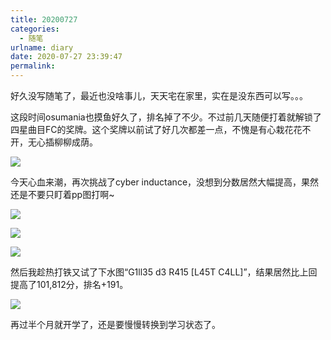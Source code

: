 ```yaml
---
title: 20200727
categories:
  - 随笔
urlname: diary
date: 2020-07-27 23:39:47
permalink:
---
```

好久没写随笔了，最近也没啥事儿，天天宅在家里，实在是没东西可以写。。。

这段时间osumania也摸鱼好久了，排名掉了不少。不过前几天随便打着就解锁了四星曲目FC的奖牌。这个奖牌以前试了好几次都差一点，不愧是有心栽花花不开，无心插柳柳成荫。

![](https://raw.githubusercontent.com/oscarcx123/hexo_resource/master/img/20200727_4_star_fc_medal.png)

今天心血来潮，再次挑战了cyber inductance，没想到分数居然大幅提高，果然还是不要只盯着pp图打啊~

![](https://raw.githubusercontent.com/oscarcx123/hexo_resource/master/img/20200727_cyber_inductance_1.png)

![](https://raw.githubusercontent.com/oscarcx123/hexo_resource/master/img/20200727_cyber_inductance_2.png)

![](https://raw.githubusercontent.com/oscarcx123/hexo_resource/master/img/20200727_cyber_inductance_3.png)

然后我趁热打铁又试了下水图“G1ll35 d3 R415 [L45T C4LL]”，结果居然比上回提高了101,812分，排名+191。

![](https://raw.githubusercontent.com/oscarcx123/hexo_resource/master/img/20200727_g1ll35_1.png)

再过半个月就开学了，还是要慢慢转换到学习状态了。